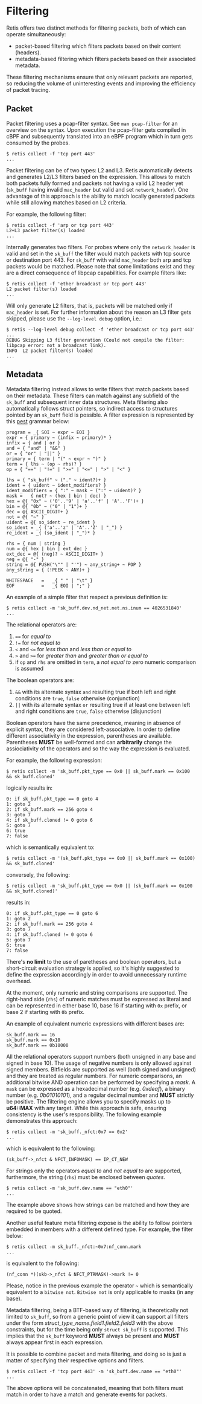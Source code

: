 # Filtering

Retis offers two distinct methods for filtering packets, both of which
can operate simultaneously:

- packet-based filtering which filters packets based on their content
  (headers).
- metadata-based filtering which filters packets based on their
  associated metadata.

These filtering mechanisms ensure that only relevant packets are
reported, so reducing the volume of uninteresting events and
improving the efficiency of packet tracing.

## Packet

Packet filtering uses a pcap-filter syntax. See `man pcap-filter` for an
overview on the syntax. Upon execution the pcap-filter gets compiled in cBPF
and subsequently translated into an eBPF program which in turn gets consumed by
the probes.

```none
$ retis collect -f 'tcp port 443'
...
```

Packet filtering can be of two types: L2 and L3. Retis automatically detects and
generates L2/L3 filters based on the expression. This allows to match both packets
fully formed and packets not having a valid L2 header yet (`sk_buff` having invalid
`mac_header` but valid and set `network_header`). One advantage of this approach is
the ability to match locally generated packets while still allowing matches based
on L2 criteria.

For example, the following filter:

```none
$ retis collect -f 'arp or tcp port 443'
L2+L3 packet filter(s) loaded
...
```

Internally generates two filters. For probes where only the `network_header`
is valid and set in the `sk_buff` the filter would match packets with tcp
source or destination port 443. For `sk_buff` with valid `mac_header` both arp
and tcp packets would be matched.
Please note that some limitations exist and they are a direct consequence of
libpcap capabilities.
For example filters like:

```none
$ retis collect -f 'ether broadcast or tcp port 443'
L2 packet filter(s) loaded
...
```

Will only generate L2 filters, that is, packets will be matched only if
`mac_header` is set.
For further information about the reason an L3 filter gets skipped, please
use the `--log-level debug` option, i.e.:

```none
$ retis --log-level debug collect -f 'ether broadcast or tcp port 443'
...
DEBUG Skipping L3 filter generation (Could not compile the filter: libpcap error: not a broadcast link).
INFO  L2 packet filter(s) loaded
...
```

## Metadata

Metadata filtering instead allows to write filters that match packets based
on their metadata.
These filters can match against any subfield of the `sk_buff` and subsequent
inner data structures.
Meta filtering also automatically follows struct pointers, so indirect access to
structures pointed by an `sk_buff` field is possible.
A filter expression is represented by this [pest](https://pest.rs/) grammar below:

```none
program = _{ SOI ~ expr ~ EOI }
expr = { primary ~ (infix ~ primary)* }
infix = { and | or }
and = { "and" | "&&" }
or = { "or" | "||" }
primary = { term | "(" ~ expr ~ ")" }
term = { lhs ~ (op ~ rhs)? }
op = { "==" | "!=" | ">=" | "<=" | ">" | "<" }

lhs = { "sk_buff" ~ ("." ~ ident?)+ }
ident = { uident ~ ident_modifiers? }
ident_modifiers = { ":" ~ mask ~ (":" ~ uident)? }
mask =   { not? ~ (hex | bin | dec) }
hex = @{ "0x" ~ ('0'..'9' | 'a'..'f' | 'A'..'F')+ }
bin = @{ "0b" ~ ("0" | "1")+ }
dec = @{ ASCII_DIGIT+ }
not = @{ "~" }
uident = @{ so_ident ~ re_ident }
so_ident = _{ ('a'..'z' | 'A'..'Z' | "_") }
re_ident = _{ (so_ident | "_")* }

rhs = { num | string }
num = @{ hex | bin | ext_dec }
ext_dec = @{ (neg)? ~ ASCII_DIGIT+ }
neg = @{ "-" }
string = @{ PUSH("\"" | "'") ~ any_string+ ~ POP }
any_string = { (!PEEK ~ ANY)+ }

WHITESPACE   =   _{ " " | "\t" }
EOF          =   _{ EOI | ";" }
```

An example of a simple filter that respect a previous definition is:

```none
$ retis collect -m 'sk_buff.dev.nd_net.net.ns.inum == 4026531840'
...
```

The relational operators are:

1. `==` for *equal to*
2. `!=` for *not equal to*
3. `<` and `<=` for *less than* and *less than or equal to*
4. `>` and `>=` for *greater than* and *greater than or equal to*
5. if `op` and `rhs` are omitted in `term`, a *not equal to* zero numeric comparison is assumed

The boolean operators are:

1. `&&` with its alternate syntax `and` resulting true if both left and right conditions are `true`, `false` otherwise (conjunction)
2. `||` with its alternate syntax `or` resulting true if at least one between left and right conditions are `true`, `false` otherwise (disjunction)


Boolean operators have the same precedence, meaning in absence of
explicit syntax, they are considered left-associative.
In order to define different associativity in the expression, parentheses are available.
Parentheses **MUST** be well-formed and can **arbitrarily** change the assiociativity of the
operators and so the way the expression is evaluated.

For example, the following expression:

```none
$ retis collect -m 'sk_buff.pkt_type == 0x0 || sk_buff.mark == 0x100 && sk_buff.cloned'
```

logically results in:

```none
0: if sk_buff.pkt_type == 0 goto 4
1: goto 2
2: if sk_buff.mark == 256 goto 4
3: goto 7
4: if sk_buff.cloned != 0 goto 6
5: goto 7
6: true
7: false
```

which is semantically equivalent to:

```none
$ retis collect -m '(sk_buff.pkt_type == 0x0 || sk_buff.mark == 0x100) && sk_buff.cloned'
```

conversely, the following:

```none
$ retis collect -m 'sk_buff.pkt_type == 0x0 || (sk_buff.mark == 0x100 && sk_buff.cloned)'
```

results in:

```none
0: if sk_buff.pkt_type == 0 goto 6
1: goto 2
2: if sk_buff.mark == 256 goto 4
3: goto 7
4: if sk_buff.cloned != 0 goto 6
5: goto 7
6: true
7: false

```

There's **no limit** to the use of paretheses and boolean operators, but a
short-circuit evaluation strategy is applied, so it's highly suggested
to define the expression accordingly in order to avoid unnecessary
runtime overhead.

At the moment, only numeric and string comparisons are supported.
The right-hand side (`rhs`) of numeric matches must be expressed as
literal and can be represented in either base 10, base 16 if
starting with `0x` prefix, or base 2 if starting with `0b` prefix.

An example of equivalent numeric expressions with different bases are:

```none
sk_buff.mark == 16
sk_buff.mark == 0x10
sk_buff.mark == 0b10000
```

All the relational operators support numbers (both unsigned in any base
and signed in base 10). The usage of negative numbers is only allowed against
signed members.
Bitfields are supported as well (both signed and unsigned) and they
are treated as regular numbers.
For numeric comparisons, an additional bitwise AND operation can be
performed by specifying a *mask*.
A `mask` can be expressed as a hexadecimal number (e.g. *0xdeaf*), a
binary number (e.g. *0b01010101*), and a regular decimal number and
**MUST** strictly be positive.
The filtering engine allows you to specify masks up to **u64::MAX**
with any target. While this approach is safe, ensuring consistency is
the user's responsibility.
The following example demonstrates this approach:

```
$ retis collect -m 'sk_buff._nfct:0x7 == 0x2'
...
```

which is equivalent to the following:

```none
(sk_buff->_nfct & NFCT_INFOMASK) == IP_CT_NEW
```

For strings only the operators *equal to* and *not equal to* are supported,
furthermore, the string (`rhs`) must be enclosed between *quotes*.

```none
$ retis collect -m 'sk_buff.dev.name == "eth0"'
...
```

The example above shows how strings can be matched and how they are
required to be quoted.

Another useful feature meta filtering expose is the ability to follow
pointers embedded in members with a different defined type.
For example, the filter below:

```none
$ retis collect -m sk_buff._nfct:~0x7:nf_conn.mark
...
```

is equivalent to the following:

```none
(nf_conn *)(skb->_nfct & NFCT_PTRMASK)->mark != 0
```

Please, notice in the previous example the operator `~` which is
semantically equivalent to a `bitwise not`.
`Bitwise not` is only applicable to masks (in any base).

Metadata filtering, being a BTF-based way of filtering, is theoretically
not limited to `sk_buff`, so from a generic point of view it can support
all filters under the form *struct_type_name.field1.field2.field3* with
the above constraints, but for the time being only `struct sk_buff` is
supported.
This implies that the `sk_buff` keyword **MUST** always be present and **MUST**
always appear first in each expression.

It is possible to combine packet and meta filtering, and doing so is just a
matter of specifying their respective options and filters.

```none
$ retis collect -f 'tcp port 443' -m 'sk_buff.dev.name == "eth0"'
...
```

The above options will be concatenated, meaning that both filters must match
in order to have a match and generate events for packets.
